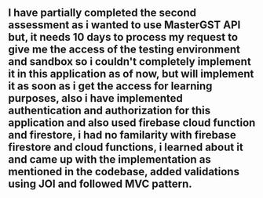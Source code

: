 ##   I have partially completed the second assessment as i wanted to use MasterGST API but, it needs 10 days to process my request to give me the access of the testing environment and sandbox so i couldn't completely implement it in this application as of now, but will implement it as soon as i get the access for learning purposes, also i have implemented authentication and authorization for this application and also used firebase cloud function and firestore, i had no familarity with firebase firestore and cloud functions, i learned about it and came up with the implementation as mentioned in the codebase, added validations using JOI and followed MVC pattern.
